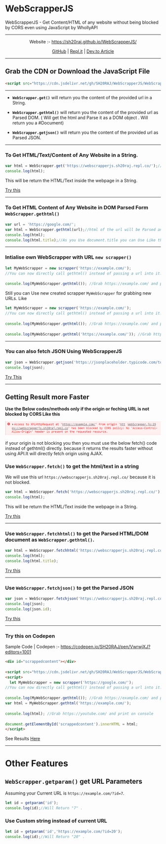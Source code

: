 # WebScrapperJS
WebScrapperJS - Get Content/HTML of any website without being blocked by CORS even using JavaScript by WhollyAPI 

---
<center>
Website :- <a href="https://sh20raj.github.io/WebScrapperJS/"> https://sh20raj.github.io/WebScrapperJS/ </a> 

<a href="https://github.com/SH20RAJ/WebScrapperJS/">GitHub</a>  | <a href="https://replit.com/@SH20RAJ/WebScrapperJS/">Repl.it</a> | <a href="https://dev.to/sh20raj/webscrapperjs-get-contenthtml-of-any-website-without-being-blocked-by-cors-even-using-javascript-by-whollyapi-42l7">Dev.to Article</a>

</center>

---

## Grab the CDN or Download the JavaScript File

```html
<script src="https://cdn.jsdelivr.net/gh/SH20RAJ/WebScrapperJS/WebScrapper.min.js" ></script>
```
---

- **`WebScrapper.get()`** will return you the content of the provided url in a String. 

- **`WebScrapper.gethtml()`** will return you the content of the provided url as Parsed DOM. ( Will get the html and Parse it as a DOM object . Will return you a #Document)

- **`WebScrapper.getjson()`** will return you the content of the provided url as Parsed JSON.

---

### To Get HTML/Text/Content of Any Website in a String.

```javascript
var html = WebScrapper.get('https://webscrapperjs.sh20raj.repl.co/');//This will be return the HTML/Text inside the webpage in a String.
console.log(html);
```
This will be return the HTML/Text inside the webpage in a String.

<a href="https://jsfiddle.net/sh20raj/sbxjfv0c/">Try this</a>

---


### To Get HTML Content of Any Website in DOM Parsed Form `WebScrapper.gethtml()` 
```javascript
var url = 'https://google.com/';
var html = WebScrapper.gethtml(url);//html of the url will be Parsed and stored in this variable
console.log(html);
console.log(html.title);//As you Use document.title you can Use Like this to get the title.
```

---

### Intialise own WebScrapper with URL `new scrapper()`
```javascript
let MyWebScrapper = new scrapper('https://example.com/');
//You can now directly call gethtml() instead of passing a url into it.

console.log(MyWebScrapper.gethtml()); //Grab https://example.com/ and print on console

```

Still you can Use new created scrapper `MyWebScrapper` for grabbing new URLs. Like

```javascript
let MyWebScrapper = new scrapper('https://example.com/');
//You can now directly call gethtml() instead of passing a url into it.

console.log(MyWebScrapper.gethtml()); //Grab https://example.com/ and print on console

console.log(MyWebScrapper.gethtml('https://example.com/')); //Grab https://youtube.com/ and print on console

```

---
### You can also fetch JSON Using WebScrapperJS 
```javascript
var json = WebScrapper.getjson('https://jsonplaceholder.typicode.com/todos/1');//Return result direct in json format
console.log(json);
```
<a href="https://jsfiddle.net/sh20raj/voty4xpr/">Try This</a>

---
## Getting Result more Faster

**Use the Below codes/methods only if the origin or feching URL is not blocked by CORS Like this**

![cors preview](cors.PNG)

if your origin is not blocking you then you must use the below fetch() code instead of gethtml() directly.
because it returns the results faster without using API.It will directly fetch origin using AJAX.

### Use `WebScrapper.fetch()`  to get the html/text in a string

We will use this url `https://webscrapperjs.sh20raj.repl.co/` because it is not blocked.

```javascript
var html = WebScrapper.fetch('https://webscrapperjs.sh20raj.repl.co/');//This will be return the HTML/Text inside the webpage a string.
console.log(html);
```
This will be return the HTML/Text inside the webpage in a String.

<a href="https://jsfiddle.net/sh20raj/sbxjfv0c/">Try this</a>

---

### Use `WebScrapper.fetchhtml()`  to get the Parsed HTML/DOM document as `WebScrapper.gethtml()`.

```javascript
var html = WebScrapper.fetchhtml('https://webscrapperjs.sh20raj.repl.co/');//This will be return the Parsed HTML inside the webpage. 
console.log(html);
console.log(html.title);
```
<a href="https://jsfiddle.net/sh20raj/8fc2u1nj/">Try this</a>

---

### Use `WebScrapper.fetchjson()`  to get the Parsed JSON

```javascript
var json = WebScrapper.fetchjson('https://webscrapperjs.sh20raj.repl.co/sample.json');//This will be return the JSON inside the webpage. 
console.log(json);
console.log(json.id);
```
<a href="https://jsfiddle.net/sh20raj/okuLswtg/">Try this</a>

---

### Try this on Codepen

Sample Code | Codepen :- <a href="https://codepen.io/SH20RAJ/pen/VwrwjXJ?editors=1001">https://codepen.io/SH20RAJ/pen/VwrwjXJ?editors=1001</a>

```html
<div id="scrappedcontent"></div>

<script src="https://cdn.jsdelivr.net/gh/SH20RAJ/WebScrapperJS/WebScrapper.min.js" ></script> 
<script>
  let MyWebScrapper = new scrapper('https://google.com/');
//You can now directly call gethtml() instead of passing a url into it.

console.log(MyWebScrapper.gethtml()); //Grab https://example.com/ and print on console
var html = MyWebScrapper.gethtml('https://example.com/');
  
console.log(html); //Grab https://youtube.com/ and print on console
  
document.getElementById('scrappedcontent').innerHTML = html;
</script>
```

See Results <a href="https://codepen.io/SH20RAJ/pen/VwrwjXJ?editors=1001">Here</a> 

---

# Other Features

## `WebScrapper.getparam()` get URL Parameters

Assuming your Current URL is `https://example.com/?id=7`.
```javascript
let id = getparam('id');
console.log(id);//Will Return "7" .

```

### Use Custom string instead of current URL

```javascript
let id = getparam('id','https://example.com/?id=20');
console.log(id);//Will Return "20" .

```
